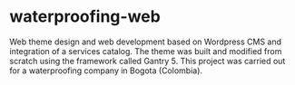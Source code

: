 # waterproofing-web
Web theme design and web development based on Wordpress CMS and integration of a services catalog. The theme was built and modified from scratch using the framework called Gantry 5. This project was carried out for a waterproofing company in Bogota (Colombia).
